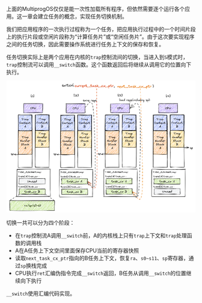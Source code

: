 上面的MultiprogOS仅仅是能一次性加载所有程序，但依然需要逐个运行各个应用。这一章会建立任务的概念，实现任务切换机制。

我们把应用程序的一次执行过程称为一个任务，把应用执行过程中的一个时间片段上的执行片段或空闲片段称为“计算任务片”或“空闲任务片”。由于这次要实现程序之间的任务切换，因此需要操作系统进行任务上下文的保存和恢复。

任务切换实际上是两个应用在内核的`trap`控制流间的切换，当进入到`S`模式时，`trap`控制流可以调用`__switch`函数。这个函数返回后将继续从调用它的位置向下执行。

![__switch](../../image/else/__switch.png)

切换一共可以分为四个阶段：
- 在`trap`控制流A调用`__switch`前，A的内核栈上只有`trap`上下文和`trap`处理函数的调用栈
- A在A任务上下文空间里面保存CPU当前的寄存器快照
- 读取`next_task_cx_ptr`指向的B任务上下文，恢复`ra`、`s0~s11`、`sp`寄存器，通过`sp`换栈完成
- CPU执行`ret`汇编伪指令完成`__switch`返回，B任务从调用`__switch`的位置继续向下执行

`__switch`使用汇编代码实现。